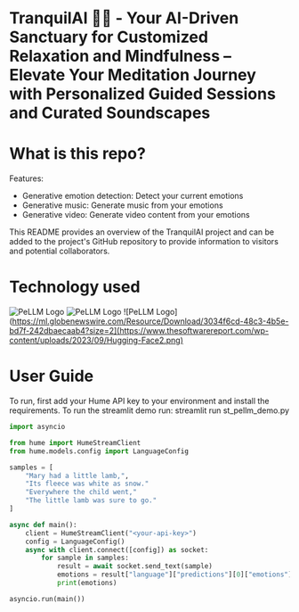 # TranquilAI 🧘‍♂️ - Your AI-Driven Sanctuary for Customized Relaxation and Mindfulness – Elevate Your Meditation Journey with Personalized Guided Sessions and Curated Soundscapes

# What is this repo?
Features:
- Generative emotion detection: Detect your current emotions
- Generative music: Generate music from your emotions
- Generative video: Generate video content from your emotions

This README provides an overview of the TranquilAI project and can be added to the project's GitHub repository to provide information to visitors and potential collaborators.

# Technology used

![PeLLM Logo](https://media.licdn.com/dms/image/C560BAQFk_yGavzSPgw/company-logo_200_200/0/1617661228001/hume_ai_logo?e=2147483647&v=beta&t=qczNgjXGUOfy5BrkX9holZ2XXeU4aNzikHVJHhuX7_c)
![PeLLM Logo](https://cdn.mos.cms.futurecdn.net/aSiEWj4bvEGBvUMs9tyXyW.png)
![PeLLM Logo](https://ml.globenewswire.com/Resource/Download/3034f6cd-48c3-4b5e-bd7f-242dbaecaab4?size=2](https://www.thesoftwarereport.com/wp-content/uploads/2023/09/Hugging-Face2.png)

# User Guide
To run, first add your Hume API key to your environment and install the requirements. To run the streamlit demo run: streamlit run st_pellm_demo.py

```python
import asyncio

from hume import HumeStreamClient
from hume.models.config import LanguageConfig

samples = [
    "Mary had a little lamb,",
    "Its fleece was white as snow."
    "Everywhere the child went,"
    "The little lamb was sure to go."
]

async def main():
    client = HumeStreamClient("<your-api-key>")
    config = LanguageConfig()
    async with client.connect([config]) as socket:
        for sample in samples:
            result = await socket.send_text(sample)
            emotions = result["language"]["predictions"][0]["emotions"]
            print(emotions)

asyncio.run(main())

